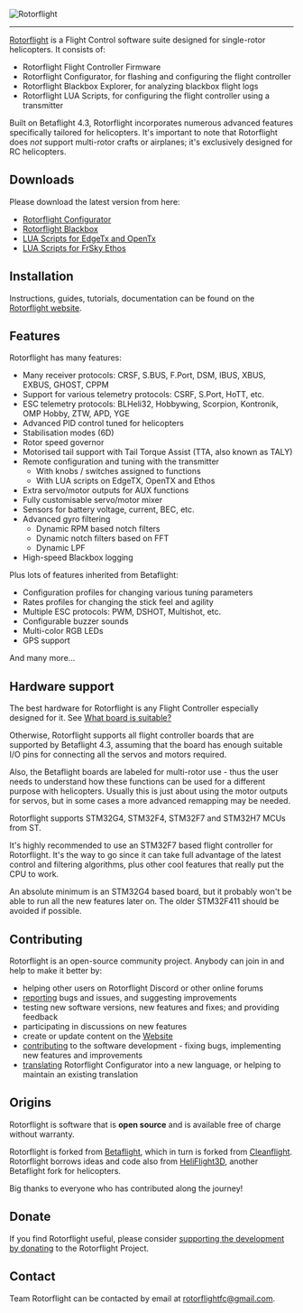 
![Rotorflight](https://github.com/rotorflight/rotorflight/blob/master/images/rotorflight2.png?raw=true)

***

[Rotorflight](https://github.com/rotorflight) is a Flight Control software suite designed for
single-rotor helicopters. It consists of:

- Rotorflight Flight Controller Firmware
- Rotorflight Configurator, for flashing and configuring the flight controller
- Rotorflight Blackbox Explorer, for analyzing blackbox flight logs
- Rotorflight LUA Scripts, for configuring the flight controller using a transmitter

Built on Betaflight 4.3, Rotorflight incorporates numerous advanced features specifically
tailored for helicopters. It's important to note that Rotorflight does _not_ support multi-rotor
crafts or airplanes; it's exclusively designed for RC helicopters.


## Downloads

Please download the latest version from here:

- [Rotorflight Configurator](https://github.com/rotorflight/rotorflight-configurator/releases/)
- [Rotorflight Blackbox](https://github.com/rotorflight/rotorflight-blackbox/releases/)
- [LUA Scripts for EdgeTx and OpenTx](https://github.com/rotorflight/rotorflight-lua-scripts/releases/)
- [LUA Scripts for FrSky Ethos](https://github.com/rotorflight/rotorflight-lua-ethos/releases/)


## Installation

Instructions, guides, tutorials, documentation can be found on the [Rotorflight website](https://www.rotorflight.org/).


## Features

Rotorflight has many features:

* Many receiver protocols: CRSF, S.BUS, F.Port, DSM, IBUS, XBUS, EXBUS, GHOST, CPPM
* Support for various telemetry protocols: CSRF, S.Port, HoTT, etc.
* ESC telemetry protocols: BLHeli32, Hobbywing, Scorpion, Kontronik, OMP Hobby, ZTW, APD, YGE
* Advanced PID control tuned for helicopters
* Stabilisation modes (6D)
* Rotor speed governor
* Motorised tail support with Tail Torque Assist (TTA, also known as TALY)
* Remote configuration and tuning with the transmitter
  - With knobs / switches assigned to functions
  - With LUA scripts on EdgeTX, OpenTX and Ethos
* Extra servo/motor outputs for AUX functions
* Fully customisable servo/motor mixer
* Sensors for battery voltage, current, BEC, etc.
* Advanced gyro filtering
  - Dynamic RPM based notch filters
  - Dynamic notch filters based on FFT
  - Dynamic LPF
* High-speed Blackbox logging

Plus lots of features inherited from Betaflight:

* Configuration profiles for changing various tuning parameters
* Rates profiles for changing the stick feel and agility
* Multiple ESC protocols: PWM, DSHOT, Multishot, etc.
* Configurable buzzer sounds
* Multi-color RGB LEDs
* GPS support

And many more...


## Hardware support

The best hardware for Rotorflight is any Flight Controller especially designed for it.
See [What board is suitable?](https://www.rotorflight.org/docs/Tutorial-Quickstart/What-Board)

Otherwise, Rotorflight supports all flight controller boards that are supported by Betaflight 4.3,
assuming that the board has enough suitable I/O pins for connecting all the servos and motors required.

Also, the Betaflight boards are labeled for multi-rotor use - thus the user needs to understand how
these functions can be used for a different purpose with helicopters. Usually this is just about using
the motor outputs for servos, but in some cases a more advanced remapping may be needed.

Rotorflight supports STM32G4, STM32F4, STM32F7 and STM32H7 MCUs from ST.

It's highly recommended to use an STM32F7 based flight controller for Rotorflight.
It's the way to go since it can take full advantage of the latest control and filtering
algorithms, plus other cool features that really put the CPU to work.

An absolute minimum is an STM32G4 based board, but it probably won't be able to run all
the new features later on. The older STM32F411 should be avoided if possible.


## Contributing

Rotorflight is an open-source community project. Anybody can join in and help to make it better by:

* helping other users on Rotorflight Discord or other online forums
* [reporting](https://github.com/rotorflight?tab=repositories) bugs and issues, and suggesting improvements
* testing new software versions, new features and fixes; and providing feedback
* participating in discussions on new features
* create or update content on the [Website](https://www.rotorflight.org)
* [contributing](https://www.rotorflight.org/docs/Contributing/intro) to the software development - fixing bugs, implementing new features and improvements
* [translating](https://www.rotorflight.org/docs/Contributing/intro#translations) Rotorflight Configurator into a new language, or helping to maintain an existing translation


## Origins

Rotorflight is software that is **open source** and is available free of charge without warranty.

Rotorflight is forked from [Betaflight](https://github.com/betaflight), which in turn is forked from [Cleanflight](https://github.com/cleanflight).
Rotorflight borrows ideas and code also from [HeliFlight3D](https://github.com/heliflight3d/), another Betaflight fork for helicopters.

Big thanks to everyone who has contributed along the journey!


## Donate

If you find Rotorflight useful, please consider [supporting the development by donating](https://www.paypal.com/donate/?hosted_button_id=LLP4MT8C8TPVJ) to the Rotorflight Project.


## Contact

Team Rotorflight can be contacted by email at rotorflightfc@gmail.com.
